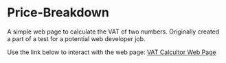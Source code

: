 # Price-Breakdown
A simple web page to calculate the VAT of two numbers. Originally created a part of a test for a potential web developer job.

Use the link below to interact with the web page:
[VAT Calcultor Web Page](https://elektrocode.github.io/Price-Breakdown/)